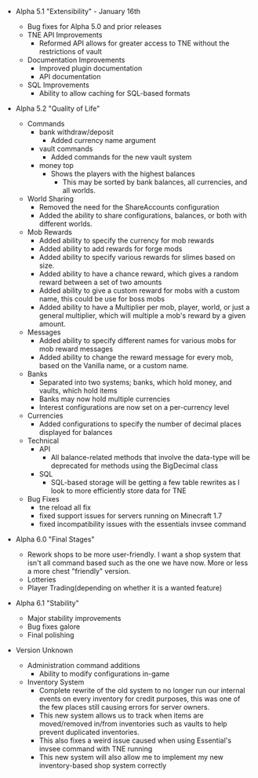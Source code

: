 - Alpha 5.1 "Extensibility" - January 16th
  - Bug fixes for Alpha 5.0 and prior releases
  - TNE API Improvements
    - Reformed API allows for greater access to TNE without the restrictions of vault
  - Documentation Improvements
    - Improved plugin documentation
    - API documentation
  - SQL Improvements
    - Ability to allow caching for SQL-based formats
    
- Alpha 5.2 "Quality of Life"
  - Commands
    - bank withdraw/deposit
      - Added currency name argument
    - vault commands
      - Added commands for the new vault system
    - money top
      - Shows the players with the highest balances
        - This may be sorted by bank balances, all currencies, and all worlds.
  - World Sharing
    - Removed the need for the ShareAccounts configuration
    - Added the ability to share configurations, balances, or both with different worlds.
  - Mob Rewards
    - Added ability to specify the currency for mob rewards
    - Added ability to add rewards for forge mods
    - Added ability to specify various rewards for slimes based on size.
    - Added ability to have a chance reward, which gives a random reward between a set of two amounts
    - Added ability to give a custom reward for mobs with a custom name, this could be use for boss mobs
    - Added ability to have a Multiplier per mob, player, world, or just a general multiplier, which will multiple a mob's reward by a given amount.
  - Messages
    - Added ability to specify different names for various mobs for mob reward messages
    - Added ability to change the reward message for every mob, based on the Vanilla name, or a custom name.
  - Banks
    - Separated into two systems; banks, which hold money, and vaults, which hold items
    - Banks may now hold multiple currencies
    - Interest configurations are now set on a per-currency level
  - Currencies
    - Added configurations to specify the number of decimal places displayed for balances 
  - Technical
    - API
      - All balance-related methods that involve the data-type will be deprecated for methods using the BigDecimal class
    - SQL
      - SQL-based storage will be getting a few table rewrites as I look to more efficiently store data for TNE
  - Bug Fixes
    - tne reload all fix
    - fixed support issues for servers running on Minecraft 1.7
    - fixed incompatibility issues with the essentials invsee command
  
- Alpha 6.0 "Final Stages"
  - Rework shops to be more user-friendly. I want a shop system that isn't all command based such as the one we have now. More or less a more chest "friendly" version.
  - Lotteries
  - Player Trading(depending on whether it is a wanted feature)
  
- Alpha 6.1 "Stability"
  - Major stability improvements
  - Bug fixes galore
  - Final polishing
    
- Version Unknown
  - Administration command additions
    - Ability to modify configurations in-game
  - Inventory System
    - Complete rewrite of the old system to no longer run our internal events on every inventory for credit purposes, this
    was one of the few places still causing errors for server owners.
    - This new system allows us to track when items are moved/removed in/from inventories such as vaults to help prevent
    duplicated inventories.
    - This also fixes a weird issue caused when using Essential's invsee command with TNE running
    - This new system will also allow me to implement my new inventory-based shop system correctly